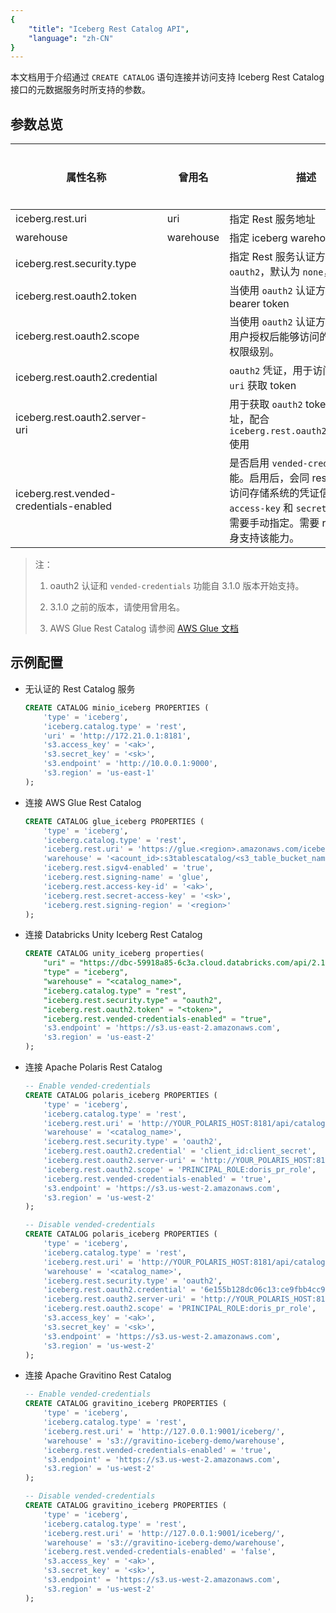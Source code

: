```yaml
---
{
    "title": "Iceberg Rest Catalog API",
    "language": "zh-CN"
}
---
```


本文档用于介绍通过 `CREATE CATALOG` 语句连接并访问支持 Iceberg Rest Catalog 接口的元数据服务时所支持的参数。

## 参数总览

|属性名称 | 曾用名 | 描述 | 默认值 | 是否必须 |
| --- | --- | --- | --- | --- | 
| iceberg.rest.uri | uri | 指定 Rest 服务地址 | - | 是 |
| warehouse | warehouse | 指定 iceberg warehouse | - | 是 |
| iceberg.rest.security.type | | 指定 Rest 服务认证方式，支持 `oauth2`，默认为 `none`，即无认证 | `none` | 否 |
| iceberg.rest.oauth2.token | | 当使用 `oauth2` 认证方式时，指定 bearer token | - | 否 |
| iceberg.rest.oauth2.scope | | 当使用 `oauth2` 认证方式时，指定用户授权后能够访问的资源范围和权限级别。| - | 否 |
| iceberg.rest.oauth2.credential | | `oauth2` 凭证，用于访问 `server-uri` 获取 token | - | 否 |
| iceberg.rest.oauth2.server-uri | | 用于获取 `oauth2` token 的 uri 地址，配合 `iceberg.rest.oauth2.credential` 使用 | - | 否 |
| iceberg.rest.vended-credentials-enabled | | 是否启用 `vended-credentials` 功能。启用后，会同 rest 服务端获取访问存储系统的凭证信息，如 `access-key` 和 `secret-key`，不再需要手动指定。需要 rest 服务端本身支持该能力。| `false` | 否 |

> 注：
>
> 1. oauth2 认证和 `vended-credentials` 功能自 3.1.0 版本开始支持。
>
> 2. 3.1.0 之前的版本，请使用曾用名。
>
> 3. AWS Glue Rest Catalog 请参阅 [AWS Glue 文档](./aws-glue.md)

## 示例配置

- 无认证的 Rest Catalog 服务

    ```sql
    CREATE CATALOG minio_iceberg PROPERTIES (
        'type' = 'iceberg',
        'iceberg.catalog.type' = 'rest',
        'uri' = 'http://172.21.0.1:8181',
        's3.access_key' = '<ak>',
        's3.secret_key' = '<sk>',
        's3.endpoint' = 'http://10.0.0.1:9000',
        's3.region' = 'us-east-1'
    );
    ```

- 连接 AWS Glue Rest Catalog

    ```sql
    CREATE CATALOG glue_iceberg PROPERTIES (
        'type' = 'iceberg',
        'iceberg.catalog.type' = 'rest',
        'iceberg.rest.uri' = 'https://glue.<region>.amazonaws.com/iceberg',
        'warehouse' = '<acount_id>:s3tablescatalog/<s3_table_bucket_name>',
        'iceberg.rest.sigv4-enabled' = 'true',
        'iceberg.rest.signing-name' = 'glue',
        'iceberg.rest.access-key-id' = '<ak>',
        'iceberg.rest.secret-access-key' = '<sk>',
        'iceberg.rest.signing-region' = '<region>'
    );
    ```

- 连接 Databricks Unity Iceberg Rest Catalog

    ```sql
    CREATE CATALOG unity_iceberg properties(
        "uri" = "https://dbc-59918a85-6c3a.cloud.databricks.com/api/2.1/unity-catalog/iceberg-rest/",
        "type" = "iceberg",
        "warehouse" = "<catalog_name>",
        "iceberg.catalog.type" = "rest",
        "iceberg.rest.security.type" = "oauth2",
        "iceberg.rest.oauth2.token" = "<token>",
        "iceberg.rest.vended-credentials-enabled" = "true",
        's3.endpoint' = 'https://s3.us-east-2.amazonaws.com',
        's3.region' = 'us-east-2'
    );
    ```

- 连接 Apache Polaris Rest Catalog

    ```sql
    -- Enable vended-credentials
    CREATE CATALOG polaris_iceberg PROPERTIES (
        'type' = 'iceberg',
        'iceberg.catalog.type' = 'rest',
        'iceberg.rest.uri' = 'http://YOUR_POLARIS_HOST:8181/api/catalog',
        'warehouse' = '<catalog_name>',
        'iceberg.rest.security.type' = 'oauth2',
        'iceberg.rest.oauth2.credential' = 'client_id:client_secret',
        'iceberg.rest.oauth2.server-uri' = 'http://YOUR_POLARIS_HOST:8181/api/catalog/v1/oauth/tokens',
        'iceberg.rest.oauth2.scope' = 'PRINCIPAL_ROLE:doris_pr_role',
        'iceberg.rest.vended-credentials-enabled' = 'true',
        's3.endpoint' = 'https://s3.us-west-2.amazonaws.com',
        's3.region' = 'us-west-2'
    );

    -- Disable vended-credentials
    CREATE CATALOG polaris_iceberg PROPERTIES (
        'type' = 'iceberg',
        'iceberg.catalog.type' = 'rest',
        'iceberg.rest.uri' = 'http://YOUR_POLARIS_HOST:8181/api/catalog',
        'warehouse' = '<catalog_name>',
        'iceberg.rest.security.type' = 'oauth2',
        'iceberg.rest.oauth2.credential' = '6e155b128dc06c13:ce9fbb4cc91c43ff2955f2c6545239d7',
        'iceberg.rest.oauth2.server-uri' = 'http://YOUR_POLARIS_HOST:8181/api/catalog/v1/oauth/tokens',
        'iceberg.rest.oauth2.scope' = 'PRINCIPAL_ROLE:doris_pr_role',
        's3.access_key' = '<ak>',
        's3.secret_key' = '<sk>',
        's3.endpoint' = 'https://s3.us-west-2.amazonaws.com',
        's3.region' = 'us-west-2'
    );
    ```

- 连接 Apache Gravitino Rest Catalog

    ```sql
    -- Enable vended-credentials
    CREATE CATALOG gravitino_iceberg PROPERTIES (
        'type' = 'iceberg',
        'iceberg.catalog.type' = 'rest',
        'iceberg.rest.uri' = 'http://127.0.0.1:9001/iceberg/',
        'warehouse' = 's3://gravitino-iceberg-demo/warehouse',
        'iceberg.rest.vended-credentials-enabled' = 'true',
        's3.endpoint' = 'https://s3.us-west-2.amazonaws.com',
        's3.region' = 'us-west-2'
    );

    -- Disable vended-credentials
    CREATE CATALOG gravitino_iceberg PROPERTIES (
        'type' = 'iceberg',
        'iceberg.catalog.type' = 'rest',
        'iceberg.rest.uri' = 'http://127.0.0.1:9001/iceberg/',
        'warehouse' = 's3://gravitino-iceberg-demo/warehouse',
        'iceberg.rest.vended-credentials-enabled' = 'false',
        's3.access_key' = '<ak>',
        's3.secret_key' = '<sk>',
        's3.endpoint' = 'https://s3.us-west-2.amazonaws.com',
        's3.region' = 'us-west-2'
    );
    ```
